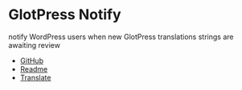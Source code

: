 # GlotPress Notify #

notify WordPress users when new GlotPress translations strings are awaiting review

* [GitHub](https://github.com/webaware/glotpress-notify)
* [Readme](https://github.com/webaware/glotpress-notify/blob/master/readme.txt)
* [Translate](http://translate.webaware.com.au/projects/glotpress-notify)
